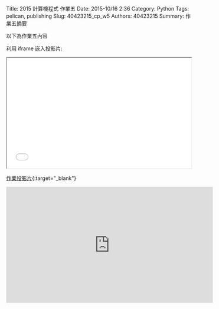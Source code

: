 Title: 2015 計算機程式 作業五
Date: 2015-10/16 2:36
Category: Python
Tags: pelican, publishing
Slug: 40423215_cp_w5
Authors: 40423215
Summary: 作業五摘要

以下為作業五內容

利用 iframe 嵌入投影片:

<iframe src="40423215_cp_w5_p.html" width="500" height="300"></iframe>

[作業投影片](40423215_cp_w5_p.html){:target="_blank"}

<iframe width="560" height="315" src="https://www.youtube.com/embed/WAgW5mALqoQ" frameborder="0" allowfullscreen></iframe>